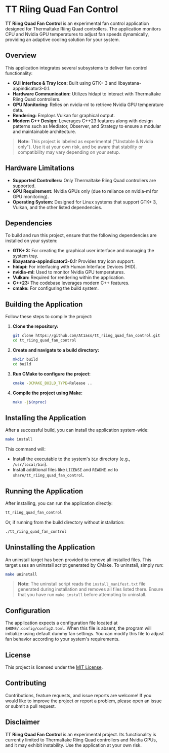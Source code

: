 # TT Riing Quad Fan Control

**TT Riing Quad Fan Control** is an experimental fan control application designed for Thermaltake Riing Quad controllers. The application monitors CPU and Nvidia GPU temperatures to adjust fan speeds dynamically, providing an adaptive cooling solution for your system.

## Overview

This application integrates several subsystems to deliver fan control functionality:
- **GUI Interface & Tray Icon:** Built using GTK+ 3 and libayatana-appindicator3-0.1.
- **Hardware Communication:** Utilizes hidapi to interact with Thermaltake Riing Quad controllers.
- **GPU Monitoring:** Relies on nvidia-ml to retrieve Nvidia GPU temperature data.
- **Rendering:** Employs Vulkan for graphical output.
- **Modern C++ Design:** Leverages C++23 features along with design patterns such as Mediator, Observer, and Strategy to ensure a modular and maintainable architecture.

> **Note:** This project is labeled as experimental ("Unstable & Nvidia only"). Use it at your own risk, and be aware that stability or compatibility may vary depending on your setup.

## Hardware Limitations

- **Supported Controllers:** Only Thermaltake Riing Quad controllers are supported.
- **GPU Requirement:** Nvidia GPUs only (due to reliance on nvidia-ml for GPU monitoring).
- **Operating System:** Designed for Linux systems that support GTK+ 3, Vulkan, and the other listed dependencies.

## Dependencies

To build and run this project, ensure that the following dependencies are installed on your system:

- **GTK+ 3:** For creating the graphical user interface and managing the system tray.
- **libayatana-appindicator3-0.1:** Provides tray icon support.
- **hidapi:** For interfacing with Human Interface Devices (HID).
- **nvidia-ml:** Used to monitor Nvidia GPU temperatures.
- **Vulkan:** Required for rendering within the application.
- **C++23:** The codebase leverages modern C++ features.
- **cmake:** For configuring the build system.

## Building the Application

Follow these steps to compile the project:

1. **Clone the repository:**

   ```bash
   git clone https://github.com/At1ass/tt_riing_quad_fan_control.git
   cd tt_riing_quad_fan_control
2. **Create and navigate to a build directory:**

   ```bash
   mkdir build
   cd build
   ```
3. **Run CMake to configure the project:**

   ```bash
   cmake -DCMAKE_BUILD_TYPE=Release ..
   ```
4. **Compile the project using Make:**

   ```bash
   make -j$(nproc)
   ```
## Installing the Application

After a successful build, you can install the application system-wide:

   ```bash
   make install
   ```

This command will:

- Install the executable to the system's `bin` directory (e.g., `/usr/local/bin`).
- Install additional files like `LICENSE` and `README.md` to `share/tt_riing_quad_fan_control`.

## Running the Application

After installing, you can run the application directly:

   ```bash
   tt_riing_quad_fan_control
   ```

Or, if running from the build directory without installation:

   ```bash
   ./tt_riing_quad_fan_control
   ```

## Uninstalling the Application

An uninstall target has been provided to remove all installed files. This target uses an uninstall script generated by CMake. To uninstall, simply run:

   ```bash
   make uninstall
   ```

>**Note**: The uninstall script reads the `install_manifest.txt` file generated during installation and removes all files listed there. Ensure that you have run `make install` before attempting to uninstall.

## Configuration

The application expects a configuration file located at `$HOME/.config/config2.toml`. When this file is absent, the program will initialize using default dummy fan settings. You can modify this file to adjust fan behavior according to your system's requirements.

## License

This project is licensed under the [MIT License](./LICENSE).

## Contributing

Contributions, feature requests, and issue reports are welcome! If you would like to improve the project or report a problem, please open an issue or submit a pull request.

## Disclaimer

**TT Riing Quad Fan Control** is an experimental project. Its functionality is currently limited to Thermaltake Riing Quad controllers and Nvidia GPUs, and it may exhibit instability. Use the application at your own risk.
